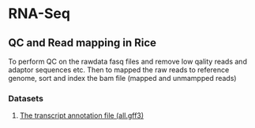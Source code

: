 # RNA-Seq
<p align="justify">

  
## QC and Read mapping in Rice
To perform QC on the rawdata fasq files and remove low qality reads and adaptor sequences etc. Then to mapped the raw reads to reference genome, sort and index the bam file (mapped and unmampped reads)

### Datasets
1. [The transcript annotation file (all.gff3)]([https://github.com/KorfLab/Assemblathon](http://rice.uga.edu/pub/data/Eukaryotic_Projects/o_sativa/annotation_dbs/pseudomolecules/version_7.0/all.dir/all.gff3))



